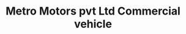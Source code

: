 ---
title: "Metro Motors pvt Ltd Commercial vehicle"
url: /haryana/metro-motors-pvt-ltd-commercial-vehicle/
shop: Autohaus
---